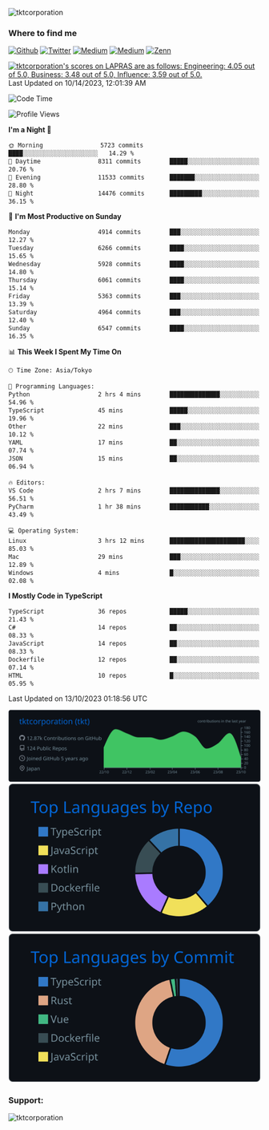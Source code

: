 <p align="left"> <img src="https://komarev.com/ghpvc/?username=tktcorporation&label=Profile%20views&color=0e75b6&style=flat" alt="tktcorporation" /> </p>

<h3>Where to find me</h3>
<p>
<a href="https://github.com/tktcorporation" target="_blank"><img alt="Github" src="https://img.shields.io/badge/GitHub-%2312100E.svg?&style=for-the-badge&logo=Github&logoColor=white" /></a>
<a href="https://twitter.com/tktcorporation" target="_blank"><img alt="Twitter" src="https://img.shields.io/badge/twitter-%231DA1F2.svg?&style=for-the-badge&logo=twitter&logoColor=white" /></a>
<a href="https://www.linkedin.com/in/tktcorporation" target="_blank"><img alt="Medium" src="https://img.shields.io/badge/linkdin-0a66c2.svg?&style=for-the-badge&logo=linkedin&logoColor=white" /></a>
<a href="https://qiita.com/tktcorporation" target="_blank"><img alt="Medium" src="https://img.shields.io/badge/qiita-55C500.svg?&style=for-the-badge&logo=qiita&logoColor=white" /></a>
<a href="https://zenn.dev/tktcorporation" target="_blank"><img alt="Zenn" src="https://img.shields.io/badge/Zenn-3EA8FF.svg?&style=for-the-badge&logo=Zenn&logoColor=white" /></a>
</p>

<!--START_SECTION:lapras-card-->
<p ><a href="https://lapras.com/public/tktcorporation" target="_blank" rel="noopener noreferrer"><img alt="tktcorporation's scores on LAPRAS are as follows: Engineering: 4.05 out of 5.0, Business: 3.48 out of 5.0, Influence: 3.59 out of 5.0." src="https://lapras-card-generator.vercel.app/api/svg?e=4.05&b=3.48&i=3.59&b1=%23232323&b2=%236d6d6d&i1=%23212121&i2=%23818181&l=en" width="300" ></a>  
Last Updated on 10/14/2023, 12:01:39 AM</p>
<!--END_SECTION:lapras-card-->
  
<!--START_SECTION:waka-->
![Code Time](http://img.shields.io/badge/Code%20Time-1%2C174%20hrs%2039%20mins-blue)

![Profile Views](http://img.shields.io/badge/Profile%20Views-0-blue)

**I'm a Night 🦉** 

```text
🌞 Morning                5723 commits        ████░░░░░░░░░░░░░░░░░░░░░   14.29 % 
🌆 Daytime                8311 commits        █████░░░░░░░░░░░░░░░░░░░░   20.76 % 
🌃 Evening                11533 commits       ███████░░░░░░░░░░░░░░░░░░   28.80 % 
🌙 Night                  14476 commits       █████████░░░░░░░░░░░░░░░░   36.15 % 
```
📅 **I'm Most Productive on Sunday** 

```text
Monday                   4914 commits        ███░░░░░░░░░░░░░░░░░░░░░░   12.27 % 
Tuesday                  6266 commits        ████░░░░░░░░░░░░░░░░░░░░░   15.65 % 
Wednesday                5928 commits        ████░░░░░░░░░░░░░░░░░░░░░   14.80 % 
Thursday                 6061 commits        ████░░░░░░░░░░░░░░░░░░░░░   15.14 % 
Friday                   5363 commits        ███░░░░░░░░░░░░░░░░░░░░░░   13.39 % 
Saturday                 4964 commits        ███░░░░░░░░░░░░░░░░░░░░░░   12.40 % 
Sunday                   6547 commits        ████░░░░░░░░░░░░░░░░░░░░░   16.35 % 
```


📊 **This Week I Spent My Time On** 

```text
🕑︎ Time Zone: Asia/Tokyo

💬 Programming Languages: 
Python                   2 hrs 4 mins        ██████████████░░░░░░░░░░░   54.96 % 
TypeScript               45 mins             █████░░░░░░░░░░░░░░░░░░░░   19.96 % 
Other                    22 mins             ███░░░░░░░░░░░░░░░░░░░░░░   10.12 % 
YAML                     17 mins             ██░░░░░░░░░░░░░░░░░░░░░░░   07.74 % 
JSON                     15 mins             ██░░░░░░░░░░░░░░░░░░░░░░░   06.94 % 

🔥 Editors: 
VS Code                  2 hrs 7 mins        ██████████████░░░░░░░░░░░   56.51 % 
PyCharm                  1 hr 38 mins        ███████████░░░░░░░░░░░░░░   43.49 % 

💻 Operating System: 
Linux                    3 hrs 12 mins       █████████████████████░░░░   85.03 % 
Mac                      29 mins             ███░░░░░░░░░░░░░░░░░░░░░░   12.89 % 
Windows                  4 mins              █░░░░░░░░░░░░░░░░░░░░░░░░   02.08 % 
```

**I Mostly Code in TypeScript** 

```text
TypeScript               36 repos            █████░░░░░░░░░░░░░░░░░░░░   21.43 % 
C#                       14 repos            ██░░░░░░░░░░░░░░░░░░░░░░░   08.33 % 
JavaScript               14 repos            ██░░░░░░░░░░░░░░░░░░░░░░░   08.33 % 
Dockerfile               12 repos            ██░░░░░░░░░░░░░░░░░░░░░░░   07.14 % 
HTML                     10 repos            █░░░░░░░░░░░░░░░░░░░░░░░░   05.95 % 
```




 Last Updated on 13/10/2023 01:18:56 UTC
<!--END_SECTION:waka-->

[![](https://raw.githubusercontent.com/tktcorporation/tktcorporation/master/profile-summary-card-output/github_dark/0-profile-details.svg)](https://github.com/vn7n24fzkq/github-profile-summary-cards)
[![](https://raw.githubusercontent.com/tktcorporation/tktcorporation/master/profile-summary-card-output/github_dark/1-repos-per-language.svg)](https://github.com/vn7n24fzkq/github-profile-summary-cards) [![](https://raw.githubusercontent.com/tktcorporation/tktcorporation/master/profile-summary-card-output/github_dark/2-most-commit-language.svg)](https://github.com/vn7n24fzkq/github-profile-summary-cards)

<h3 align="left">Support:</h3>
<p><a href="https://www.buymeacoffee.com/tktcorporation"> <img align="left" src="https://cdn.buymeacoffee.com/buttons/v2/default-yellow.png" height="50" width="210" alt="tktcorporation" /></a></p><br><br>
